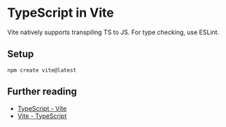 # TypeScript in Vite

Vite natively supports transpiling TS to JS. For type checking, use ESLint.

## Setup

```
npm create vite@latest
```

## Further reading

- [TypeScript - Vite](https://vitejs.dev/guide/features.html#typescript)
- [Vite - TypeScript](https://www.typescriptlang.org/docs/handbook/integrating-with-build-tools.html#vite)